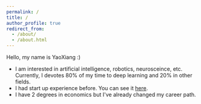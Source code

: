 ```yaml
---
permalink: /
title: /
author_profile: true
redirect_from: 
  - /about/
  - /about.html
---
```


Hello, my name is YaoXiang :)

- I am interested in artificial intelligence, robotics, neurosceince, etc. Currently, I devotes 80% of my time to deep learning and 20% in other fields. 
- I had start up experience before. You can see it [here](https://scottyaohk.github.io/posts/2023/08/project-1/).
- I have 2 degrees in economics but I've already changed my career path.
